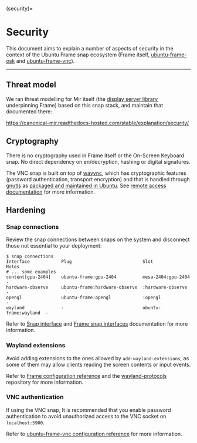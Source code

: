 (security)=

# Security

This document aims to explain a number of aspects of security in the context of the Ubuntu Frame snap ecosystem (Frame itself, [ubuntu-frame-osk](https://snapcraft.io/ubuntu-frame-osk) and [ubuntu-frame-vnc](https://snapcraft.io/ubuntu-frame-vnc)).

______________________________________________________________________

## Threat model

We ran threat modelling for Mir itself (the [display server library](https://mir-server.io/) underpinning Frame) based on this snap stack, and maintain that documented there:

https://canonical-mir.readthedocs-hosted.com/stable/explanation/security/

## Cryptography

There is no cryptography used in Frame itself or the On-Screen Keyboard snap. No direct dependency on en/decryption, hashing or digital signatures.

The VNC snap is built on top of [wayvnc](https://github.com/any1/wayvnc), which has cryptographic features (password authentication, transport encryption) and that is handled through [gnutls](https://gnutls.org/) as [packaged and maintained in Ubuntu](https://packages.ubuntu.com/source/gnutls28). See [remote access documentation](/how-to/using-ubuntu-frame/use-remote-assistance.md#remote-access) for more information.

## Hardening

### Snap connections

Review the snap connections between snaps on the system and disconnect those not essential to your deployment:

```
$ snap connections
Interface            Plug                           Slot                  Notes
# ... some examples
content[gpu-2404]    ubuntu-frame:gpu-2404          mesa-2404:gpu-2404    -
hardware-observe     ubuntu-frame:hardware-observe  :hardware-observe     -
opengl               ubuntu-frame:opengl            :opengl               -
wayland              -                              ubuntu-frame:wayland  -
```

Refer to [Snap interface](https://snapcraft.io/docs/interfaces) and [Frame snap interfaces](/reference/ubuntu-frame-snap-interfaces.md) documentation for more information.

### Wayland extensions

Avoid adding extensions to the ones allowed by `add-wayland-extensions`, as some of them may allow clients reading the screen contents or input events.

Refer to [Frame configuration reference](/reference/ubuntu-frame-configuration-options.md) and the [wayland-protocols](https://gitlab.freedesktop.org/wayland/wayland-protocols/) repository for more information.

### VNC authentication

If using the VNC snap, It is recommended that you enable password authentication to avoid unauthorized access to the VNC socket on `localhost:5900`.

Refer to [ubuntu-frame-vnc configuration reference](/how-to/using-ubuntu-frame/use-remote-assistance.md) for more information.
